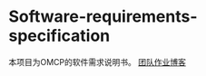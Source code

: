 # Software-requirements-specification
本项目为OMCP的软件需求说明书。
[团队作业博客](https://www.cnblogs.com/TomJerry/p/13074168.html)
